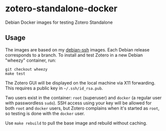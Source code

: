 zotero-standalone-docker
========================

Debian Docker images for testing Zotero Standalone


Usage
-----

The images are based on my [debian-ssh](https://github.com/krlmlr/debian-ssh) images.
Each Debian release corresponds to a branch.  To install and test Zotero in a new
Debian "wheezy" container, run:

    git checkout wheezy
    make test

The Zotero GUI will be displayed on the local machine via X11 forwarding.
This requires a public key in `~/.ssh/id_rsa.pub`.

Two users exist in the container: `root` (superuser) and `docker` (a regular user
with passwordless `sudo`). SSH access using your key will be allowed for both
`root` and `docker` users, but Zotero complains when it's started as `root`,
so testing is done with the `docker` user.

Use `make rebuild` to pull the base image and rebuild without caching.
